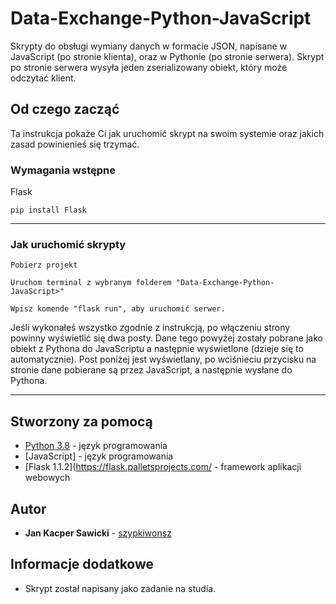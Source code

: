 # Data-Exchange-Python-JavaScript

Skrypty do obsługi wymiany danych w formacie JSON, napisane w JavaScript (po stronie klienta), oraz w Pythonie (po stronie serwera). Skrypt po stronie serwera wysyła jeden zserializowany obiekt, który może odczytać klient.

## Od czego zacząć

Ta instrukcja pokaże Ci jak uruchomić skrypt na swoim systemie oraz jakich zasad powinienieś się trzymać.

### Wymagania wstępne

Flask

```
pip install Flask
```
---
### Jak uruchomić skrypty

```
Pobierz projekt
```
```
Uruchom terminal z wybranym folderem "Data-Exchange-Python-JavaScript>"
```
```
Wpisz komende "flask run", aby uruchomić serwer.
```

Jeśli wykonałeś wszystko zgodnie z instrukcją, po włączeniu strony powinny wyświetlić się dwa posty. Dane tego powyżej zostały pobrane jako obiekt z Pythona do JavaScriptu a następnie wyświetlone (dzieje się to automatycznie). Post poniżej jest wyświetlany, po wciśnieciu przycisku na stronie dane pobierane są przez JavaScript, a następnie wysłane do Pythona.

---

## Stworzony za pomocą

* [Python 3.8](https://www.python.org/) - język programowania
* [JavaScript] - język programowania
* [Flask 1.1.2](https://flask.palletsprojects.com/ -  framework aplikacji webowych

## Autor

* **Jan Kacper Sawicki** - [szypkiwonsz](https://github.com/szypkiwonsz)

## Informacje dodatkowe

* Skrypt został napisany jako zadanie na studia.
